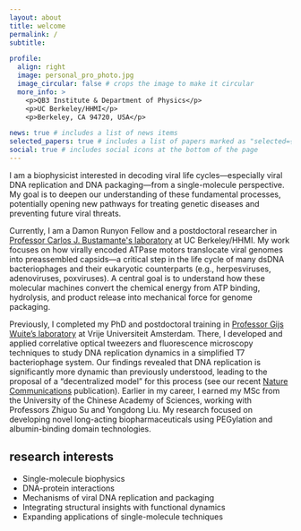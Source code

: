 ```yaml
---
layout: about
title: welcome
permalink: /
subtitle: 

profile:
  align: right
  image: personal_pro_photo.jpg
  image_circular: false # crops the image to make it circular
  more_info: >
    <p>QB3 Institute & Department of Physics</p>
    <p>UC Berkeley/HHMI</p>
    <p>Berkeley, CA 94720, USA</p>

news: true # includes a list of news items
selected_papers: true # includes a list of papers marked as "selected={true}"
social: true # includes social icons at the bottom of the page
---
```


I am a biophysicist interested in decoding viral life cycles—especially viral DNA replication and DNA packaging—from a single-molecule perspective. My goal is to deepen our understanding of these fundamental processes, potentially opening new pathways for treating genetic diseases and preventing future viral threats.

Currently, I am a Damon Runyon Fellow and a postdoctoral researcher in [Professor Carlos J. Bustamante's laboratory](http://bustamante.berkeley.edu) at UC Berkeley/HHMI. My work focuses on how virally encoded ATPase motors translocate viral genomes into preassembled capsids—a critical step in the life cycle of many dsDNA bacteriophages and their eukaryotic counterparts (e.g., herpesviruses, adenoviruses, poxviruses). A central goal is to understand how these molecular machines convert the chemical energy from ATP binding, hydrolysis, and product release into mechanical force for genome packaging.

Previously, I completed my PhD and postdoctoral training in [Professor Gijs Wuite’s laboratory](www.gijswuite.com) at Vrije Universiteit Amsterdam. There, I developed and applied correlative optical tweezers and fluorescence microscopy techniques to study DNA replication dynamics in a simplified T7 bacteriophage system. Our findings revealed that DNA replication is significantly more dynamic than previously understood, leading to the proposal of a “decentralized model” for this process (see our recent [Nature Communications](https://www.nature.com/articles/s41467-024-49612-3) publication). Earlier in my career, I earned my MSc from the University of the Chinese Academy of Sciences, working with Professors Zhiguo Su and Yongdong Liu. My research focused on developing novel long-acting biopharmaceuticals using PEGylation and albumin-binding domain technologies.

## research interests
- Single-molecule biophysics
- DNA-protein interactions
- Mechanisms of viral DNA replication and packaging
- Integrating structural insights with functional dynamics
- Expanding applications of single-molecule techniques
